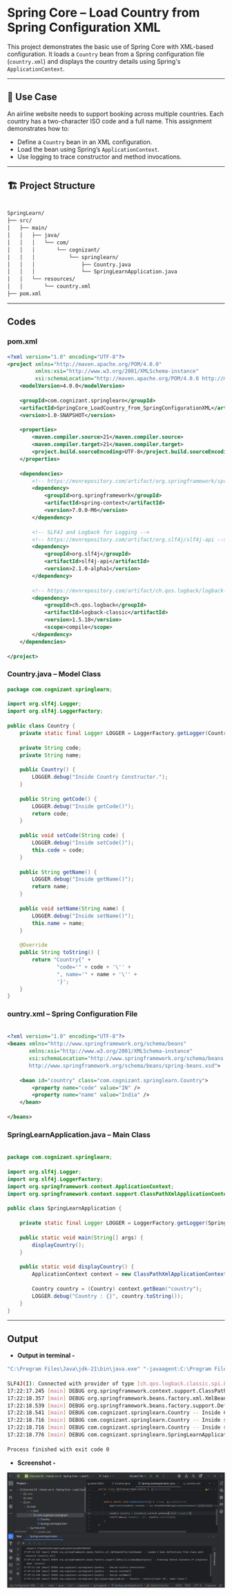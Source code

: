 # Spring Core – Load Country from Spring Configuration XML

This project demonstrates the basic use of Spring Core with XML-based configuration. It loads a `Country` bean from a Spring configuration file (`country.xml`) and displays the country details using Spring's `ApplicationContext`.

---

## 🧩 Use Case

An airline website needs to support booking across multiple countries. Each country has a two-character ISO code and a full name. This assignment demonstrates how to:

- Define a `Country` bean in an XML configuration.
- Load the bean using Spring’s `ApplicationContext`.
- Use logging to trace constructor and method invocations.

---

## 🏗️ Project Structure

```bash

SpringLearn/
├── src/
│   ├── main/
│   │   ├── java/
│   │   │   └── com/
│   │   │       └── cognizant/
│   │   │           └── springlearn/
│   │   │               ├── Country.java
│   │   │               └── SpringLearnApplication.java
│   │   └── resources/
│   │       └── country.xml
├── pom.xml


```

---

## Codes 

### pom.xml 

```xml
<?xml version="1.0" encoding="UTF-8"?>
<project xmlns="http://maven.apache.org/POM/4.0.0"
         xmlns:xsi="http://www.w3.org/2001/XMLSchema-instance"
         xsi:schemaLocation="http://maven.apache.org/POM/4.0.0 http://maven.apache.org/xsd/maven-4.0.0.xsd">
    <modelVersion>4.0.0</modelVersion>

    <groupId>com.cognizant.springlearn</groupId>
    <artifactId>SpringCore_LoadCountry_from_SpringConfigurationXML</artifactId>
    <version>1.0-SNAPSHOT</version>

    <properties>
        <maven.compiler.source>21</maven.compiler.source>
        <maven.compiler.target>21</maven.compiler.target>
        <project.build.sourceEncoding>UTF-8</project.build.sourceEncoding>
    </properties>

    <dependencies>
        <!-- https://mvnrepository.com/artifact/org.springframework/spring-context -->
        <dependency>
            <groupId>org.springframework</groupId>
            <artifactId>spring-context</artifactId>
            <version>7.0.0-M6</version>
        </dependency>

        <!-- SLF4J and Logback for Logging -->
        <!-- https://mvnrepository.com/artifact/org.slf4j/slf4j-api -->
        <dependency>
            <groupId>org.slf4j</groupId>
            <artifactId>slf4j-api</artifactId>
            <version>2.1.0-alpha1</version>
        </dependency>

        <!-- https://mvnrepository.com/artifact/ch.qos.logback/logback-classic -->
        <dependency>
            <groupId>ch.qos.logback</groupId>
            <artifactId>logback-classic</artifactId>
            <version>1.5.18</version>
            <scope>compile</scope>
        </dependency>
    </dependencies>

</project>
```

### Country.java – Model Class

```java 
package com.cognizant.springlearn;

import org.slf4j.Logger;
import org.slf4j.LoggerFactory;

public class Country {
    private static final Logger LOGGER = LoggerFactory.getLogger(Country.class);

    private String code;
    private String name;

    public Country() {
        LOGGER.debug("Inside Country Constructor.");
    }

    public String getCode() {
        LOGGER.debug("Inside getCode()");
        return code;
    }

    public void setCode(String code) {
        LOGGER.debug("Inside setCode()");
        this.code = code;
    }

    public String getName() {
        LOGGER.debug("Inside getName()");
        return name;
    }

    public void setName(String name) {
        LOGGER.debug("Inside setName()");
        this.name = name;
    }

    @Override
    public String toString() {
        return "Country{" +
                "code='" + code + '\'' +
                ", name='" + name + '\'' +
                '}';
    }
}

```

### ountry.xml – Spring Configuration File

```xml

<?xml version="1.0" encoding="UTF-8"?>
<beans xmlns="http://www.springframework.org/schema/beans"
       xmlns:xsi="http://www.w3.org/2001/XMLSchema-instance"
       xsi:schemaLocation="http://www.springframework.org/schema/beans
       http://www.springframework.org/schema/beans/spring-beans.xsd">

    <bean id="country" class="com.cognizant.springlearn.Country">
        <property name="code" value="IN" />
        <property name="name" value="India" />
    </bean>

</beans>


```

### SpringLearnApplication.java – Main Class 

```java

package com.cognizant.springlearn;

import org.slf4j.Logger;
import org.slf4j.LoggerFactory;
import org.springframework.context.ApplicationContext;
import org.springframework.context.support.ClassPathXmlApplicationContext;

public class SpringLearnApplication {

    private static final Logger LOGGER = LoggerFactory.getLogger(SpringLearnApplication.class);

    public static void main(String[] args) {
        displayCountry();
    }

    public static void displayCountry() {
        ApplicationContext context = new ClassPathXmlApplicationContext("country.xml");

        Country country = (Country) context.getBean("country");
        LOGGER.debug("Country : {}", country.toString());
    }
}


```
---

## Output 

- **Output in terminal -**

```bash
"C:\Program Files\Java\jdk-21\bin\java.exe" "-javaagent:C:\Program Files\JetBrains\IntelliJ IDEA 2025.1.2\lib\idea_rt.jar=51214" -Dfile.encoding=UTF-8 -Dsun.stdout.encoding=UTF-8 -Dsun.stderr.encoding=UTF-8 -classpath "C:\Users\DESKTOP\Desktop\01__Digital_Narture_4.0\Week4_Spring REST using Spring Boot 3\Exercise 02 - Hands-on-4 - Spring Core - Load Country from Spring Configuration XML\target\classes;C:\Users\DESKTOP\.m2\repository\org\springframework\spring-context\7.0.0-M6\spring-context-7.0.0-M6.jar;C:\Users\DESKTOP\.m2\repository\org\springframework\spring-aop\7.0.0-M6\spring-aop-7.0.0-M6.jar;C:\Users\DESKTOP\.m2\repository\org\springframework\spring-beans\7.0.0-M6\spring-beans-7.0.0-M6.jar;C:\Users\DESKTOP\.m2\repository\org\springframework\spring-core\7.0.0-M6\spring-core-7.0.0-M6.jar;C:\Users\DESKTOP\.m2\repository\commons-logging\commons-logging\1.3.5\commons-logging-1.3.5.jar;C:\Users\DESKTOP\.m2\repository\org\jspecify\jspecify\1.0.0\jspecify-1.0.0.jar;C:\Users\DESKTOP\.m2\repository\org\springframework\spring-expression\7.0.0-M6\spring-expression-7.0.0-M6.jar;C:\Users\DESKTOP\.m2\repository\io\micrometer\micrometer-observation\1.15.1\micrometer-observation-1.15.1.jar;C:\Users\DESKTOP\.m2\repository\io\micrometer\micrometer-commons\1.15.1\micrometer-commons-1.15.1.jar;C:\Users\DESKTOP\.m2\repository\org\slf4j\slf4j-api\2.1.0-alpha1\slf4j-api-2.1.0-alpha1.jar;C:\Users\DESKTOP\.m2\repository\ch\qos\logback\logback-classic\1.5.18\logback-classic-1.5.18.jar;C:\Users\DESKTOP\.m2\repository\ch\qos\logback\logback-core\1.5.18\logback-core-1.5.18.jar" com.cognizant.springlearn.SpringLearnApplication

SLF4J(I): Connected with provider of type [ch.qos.logback.classic.spi.LogbackServiceProvider]
17:22:17.245 [main] DEBUG org.springframework.context.support.ClassPathXmlApplicationContext -- Refreshing org.springframework.context.support.ClassPathXmlApplicationContext@649d209a
17:22:18.357 [main] DEBUG org.springframework.beans.factory.xml.XmlBeanDefinitionReader -- Loaded 1 bean definitions from class path resource [country.xml]
17:22:18.539 [main] DEBUG org.springframework.beans.factory.support.DefaultListableBeanFactory -- Creating shared instance of singleton bean 'country'
17:22:18.541 [main] DEBUG com.cognizant.springlearn.Country -- Inside Country Constructor.
17:22:18.716 [main] DEBUG com.cognizant.springlearn.Country -- Inside setCode()
17:22:18.716 [main] DEBUG com.cognizant.springlearn.Country -- Inside setName()
17:22:18.776 [main] DEBUG com.cognizant.springlearn.SpringLearnApplication -- Country : Country{code='IN', name='India'}

Process finished with exit code 0
```
- **Screenshot -**

![output](https://github.com/SudipSarkar1193/Digital-Nurture-4.0-JavaFSE/blob/main/Week4_Spring%20REST%20using%20Spring%20Boot%203/Exercise%2002%20-%20Hands-on-4%20-%20Spring%20Core%20-%20Load%20Country%20from%20Spring%20Configuration%20XML/Output_Screenshot/output.png?raw=true)